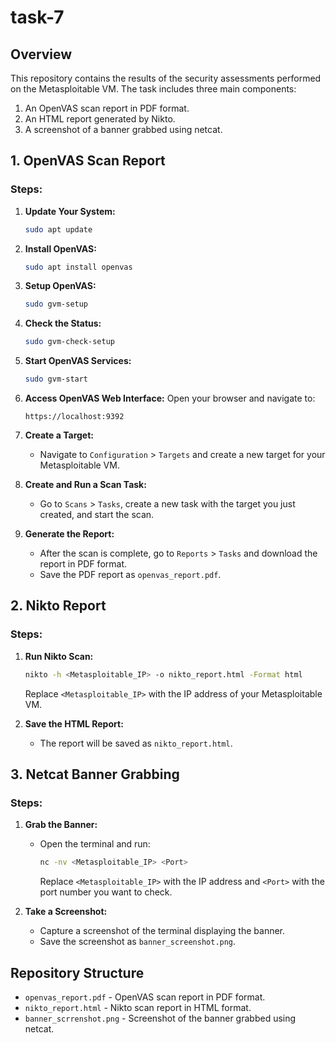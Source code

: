 # task-7

## Overview
This repository contains the results of the security assessments performed on the Metasploitable VM. The task includes three main components:
1. An OpenVAS scan report in PDF format.
2. An HTML report generated by Nikto.
3. A screenshot of a banner grabbed using netcat.

## 1. OpenVAS Scan Report

### Steps:
1. **Update Your System:**
   ```bash
   sudo apt update
   ```

2. **Install OpenVAS:**
   ```bash
   sudo apt install openvas
   ```

3. **Setup OpenVAS:**
   ```bash
   sudo gvm-setup
   ```

4. **Check the Status:**
   ```bash
   sudo gvm-check-setup
   ```

5. **Start OpenVAS Services:**
   ```bash
   sudo gvm-start
   ```

6. **Access OpenVAS Web Interface:**
   Open your browser and navigate to:
   ```
   https://localhost:9392
   ```

7. **Create a Target:**
   - Navigate to `Configuration` > `Targets` and create a new target for your Metasploitable VM.

8. **Create and Run a Scan Task:**
   - Go to `Scans` > `Tasks`, create a new task with the target you just created, and start the scan.

9. **Generate the Report:**
   - After the scan is complete, go to `Reports` > `Tasks` and download the report in PDF format.
   - Save the PDF report as `openvas_report.pdf`.

## 2. Nikto Report

### Steps:
1. **Run Nikto Scan:**
   ```bash
   nikto -h <Metasploitable_IP> -o nikto_report.html -Format html
   ```
   Replace `<Metasploitable_IP>` with the IP address of your Metasploitable VM.

2. **Save the HTML Report:**
   - The report will be saved as `nikto_report.html`.

## 3. Netcat Banner Grabbing

### Steps:
1. **Grab the Banner:**
   - Open the terminal and run:
     ```bash
     nc -nv <Metasploitable_IP> <Port>
     ```
     Replace `<Metasploitable_IP>` with the IP address and `<Port>` with the port number you want to check.

2. **Take a Screenshot:**
   - Capture a screenshot of the terminal displaying the banner.
   - Save the screenshot as `banner_screenshot.png`.

## Repository Structure

- `openvas_report.pdf` - OpenVAS scan report in PDF format.
- `nikto_report.html` - Nikto scan report in HTML format.
- `banner_scrrenshot.png` - Screenshot of the banner grabbed using netcat.
